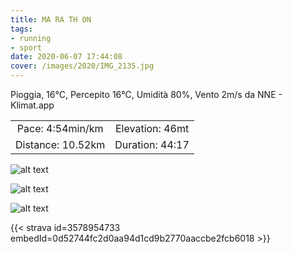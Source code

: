 ```yaml
---
title: MA RA TH ON 
tags:
- running
- sport
date: 2020-06-07 17:44:08
cover: /images/2020/IMG_2135.jpg
---
```


Pioggia, 16°C, Percepito 16°C, Umidità 80%, Vento 2m/s da NNE - Klimat.app

| | |
| :-: | :-: |
| Pace: 4:54min/km | Elevation: 46mt |
| Distance: 10.52km | Duration: 44:17 |

![alt text](/images/2020/IMG_2135.jpg "Laveno")

![alt text](/images/2020/IMG_2136.jpg "Fiume in pieno")


![alt text](/images/2020/20200607-activity-map.png "map")


{{< strava id=3578954733 embedId=0d52744fc2d0aa94d1cd9b2770aaccbe2fcb6018 >}}
